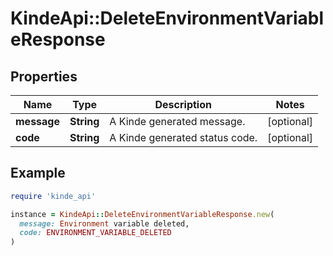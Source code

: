 # KindeApi::DeleteEnvironmentVariableResponse

## Properties

| Name | Type | Description | Notes |
| ---- | ---- | ----------- | ----- |
| **message** | **String** | A Kinde generated message. | [optional] |
| **code** | **String** | A Kinde generated status code. | [optional] |

## Example

```ruby
require 'kinde_api'

instance = KindeApi::DeleteEnvironmentVariableResponse.new(
  message: Environment variable deleted,
  code: ENVIRONMENT_VARIABLE_DELETED
)
```


